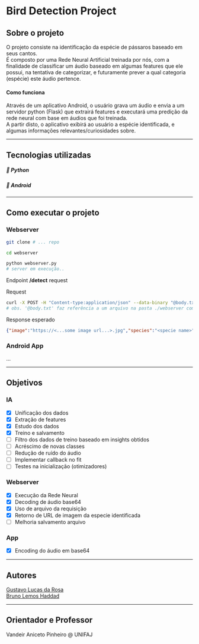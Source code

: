 # Bird Detection Project

## Sobre o projeto
O projeto consiste na identificação da espécie de pássaros baseado em seus cantos. <br>
É composto por uma Rede Neural Artificial treinada por nós, com a finalidade de classificar um áudio baseado em algumas features que ele possui, na tentativa de categorizar, e futuramente prever a qual categoria (espécie) este áudio pertence.

#### Como funciona      
Através de um aplicativo Android, o usuário grava um áudio e envia a um servidor python (Flask) que extrairá features e executará uma predição da rede neural com base em áudios que foi treinada. <br>
A partir disto, o aplicativo exibirá ao usuário a espécie identificada, e algumas informações relevantes/curiosidades sobre.
<hr>  
      
## Tecnologias utilizadas 
##### :snake: Python
##### :iphone: Android
<hr>  

## Como executar o projeto
### Webserver
```bash
git clone # ... repo

cd webserver

python webserver.py
# server em execução..
```

Endpoint **/detect** request

Request
```bash
curl -X POST -H "Content-type:application/json" --data-binary "@body.txt" http://localhost:5000/detect
# obs. '@body.txt' faz referência a um arquivo na pasta ./webserver com o corpo da requisição
```

Response esperado
```json
{"image":"https://<...some image url...>.jpg","species":"<specie name>"}
```

### Android App
...
<hr> 

## Objetivos
### IA
- [X] Unificação dos dados
- [X] Extração de features
- [X] Estudo dos dados
- [X] Treino e salvamento
- [ ] Filtro dos dados de treino baseado em insights obtidos
- [ ] Acréscimo de novas classes
- [ ] Redução de ruído do áudio
- [ ] Implementar callback no fit
- [ ] Testes na inicialização (otimizadores)

### Webserver
- [X] Execução da Rede Neural
- [X] Decoding de áudio base64
- [X] Uso de arquivo da requisição
- [X] Retorno de URL de imagem da especie identificada
- [ ] Melhoria salvamento arquivo

### App
- [X] Encoding do áudio em base64
<hr>  

## Autores
[Gustavo Lucas da Rosa](https://github.com/guslucas) <br>
[Bruno Lemos Haddad](https://github.com/Bhaddad10)
<hr>  

## Orientador e Professor
Vandeir Aniceto Pinheiro @ UNIFAJ
